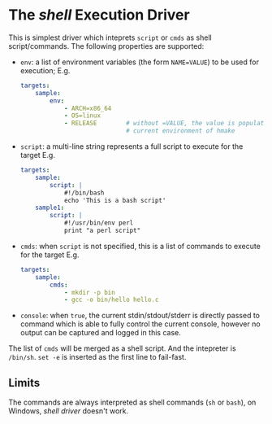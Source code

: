 # The _shell_ Execution Driver

This is simplest driver which inteprets `script` or `cmds` as shell script/commands.
The following properties are supported:

- `env`: a list of environment variables (the form `NAME=VALUE`) to be used for
  execution; E.g.

  ```yaml
  targets:
      sample:
          env:
              - ARCH=x86_64
              - OS=linux
              - RELEASE        # without =VALUE, the value is populated from
                               # current environment of hmake
  ```

- `script`: a multi-line string represents a full script to execute for the target
  E.g.

  ```yaml
  targets:
      sample:
          script: |
              #!/bin/bash
              echo 'This is a bash script'
      sample1:
          script: |
              #!/usr/bin/env perl
              print "a perl script"
  ```

- `cmds`: when `script` is not specified, this is a list of commands to execute
  for the target E.g.

  ```yaml
  targets:
      sample:
          cmds:
              - mkdir -p bin
              - gcc -o bin/hello hello.c
  ```

- `console`: when `true`, the current stdin/stdout/stderr is directly passed to
  command which is able to fully control the current console, however no output
  can be captured and logged in this case.

The list of `cmds` will be merged as a shell script.
And the intepreter is `/bin/sh`.
`set -e` is inserted as the first line to fail-fast.

## Limits

The commands are always interpreted as shell commands (`sh` or `bash`), on
Windows, _shell driver_ doesn't work.
